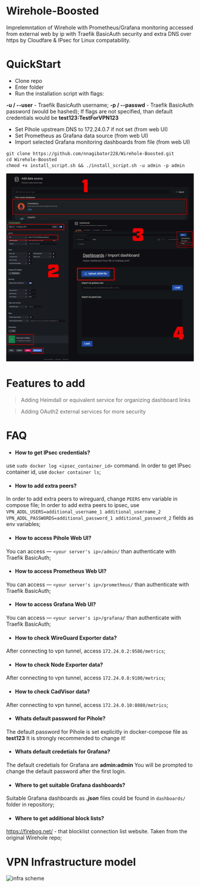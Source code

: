 # Wirehole-Boosted
Imprelemntation of Wirehole with Prometheus/Grafana monitoring accessed from external web by ip with Traefik BasicAuth security and extra DNS over https by Cloudfare & IPsec for Linux compatability.
# QuickStart
 - Clone repo
 - Enter folder
 - Run the installation script with flags:

 **-u / --user** - Traefik BasicAuth username;
 **-p / --passwd** - Traefik BasicAuth password (would be hashed);
If flags are not specified, than default credentials would be **test123:TestForVPN123**
 - Set Pihole upstream DNS to 172.24.0.7 if not set (from web UI)
 - Set Prometheus as Grafana data source (from web UI)
 - Import selected Grafana monitoring dashboards from file (from web UI)
```
git clone https://github.com/nnagibator228/Wirehole-Boosted.git
cd Wirehole-Boosted
chmod +x install_script.sh && ./install_script.sh -u admin -p admin
```

![prom datasource import](https://github.com/nnagibator228/Wirehole-Boosted/blob/main/seq.png)

# Features to add
 > Adding Heimdall or equivalent service for organizing dashboard links
 
 > Adding OAuth2 external services for more security

# FAQ
 - #### How to get IPsec credentials?
 use ```sudo docker log <ipsec_container_id>``` command. In order to get IPsec container id, use ```docker container ls```;
 - #### How to add extra peers?
 In order to add extra peers to wireguard, change ```PEERS``` env variable in compose file;
 In order to add extra peers to ipsec, use ```VPN_ADDL_USERS=additional_username_1 additional_username_2``` ```VPN_ADDL_PASSWORDS=additional_password_1 additional_password_2``` fields as env variables;
 - #### How to access Pihole Web UI?
 You can access —   ```<your server's ip>/admin/``` than authenticate with Traefik BasicAuth;
 - #### How to access Prometheus Web UI?
 You can access —  ```<your server's ip>/prometheus/``` than authenticate with Traefik BasicAuth;
 - #### How to access Grafana Web UI?
 You can access —  ```<your server's ip>/grafana/``` than authenticate with Traefik BasicAuth;
 - #### How to check WireGuard Exporter data?
 After connecting to vpn tunnel, access ```172.24.0.2:9586/metrics```;
 - #### How to check Node Exporter data?
 After connecting to vpn tunnel, access ```172.24.0.8:9100/metrics```;
 - #### How to check CadVisor data?
 After connecting to vpn tunnel, access ```172.24.0.10:8080/metrics```;
 - #### Whats default password for Pihole?
 The default password for Pihole is set explicitly in docker-compose file as **test123** It is strongly recommended to change it!
 - #### Whats default credetials for Grafana?
 The default credetials for Grafana are **admin:admin** You will be prompted to change the default password after the first login.
 - #### Where to get suitable Grafana dashboards?
 Suitable Grafana dashboards as ***.json*** files could be found in ```dashboards/```  folder in repository;
 - #### Where to get additional block lists?
 https://firebog.net/ - that blocklist connection list website. Taken from the original Wirehole repo;
# VPN Infrastructure model

![infra scheme](https://github.com/nnagibator228/Wirehole-Boosted/blob/main/scheme.png)
